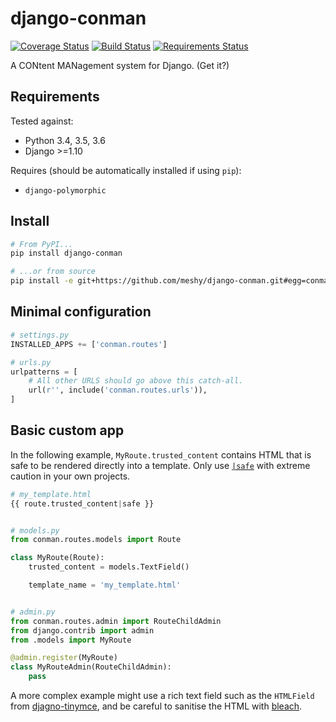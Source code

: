 # django-conman

[![Coverage Status](https://img.shields.io/coveralls/meshy/django-conman.svg)](https://coveralls.io/r/meshy/django-conman) [![Build Status](https://travis-ci.org/meshy/django-conman.svg?branch=master)](https://travis-ci.org/meshy/django-conman) [![Requirements Status](https://requires.io/github/meshy/django-conman/requirements.svg?branch=master)](https://requires.io/github/meshy/django-conman/requirements/?branch=master)


A CONtent MANagement system for Django. (Get it?)

## Requirements

Tested against:
- Python 3.4, 3.5, 3.6
- Django >=1.10

Requires (should be automatically installed if using `pip`):
- `django-polymorphic`

## Install

```bash
# From PyPI...
pip install django-conman

# ...or from source
pip install -e git+https://github.com/meshy/django-conman.git#egg=conman
```

## Minimal configuration
```python
# settings.py
INSTALLED_APPS += ['conman.routes']

# urls.py
urlpatterns = [
    # All other URLS should go above this catch-all.
    url(r'', include('conman.routes.urls')),
]
```

## Basic custom app

In the following example, `MyRoute.trusted_content` contains HTML that is safe
to be rendered directly into a template. Only use [`|safe`][django-safe] with
extreme caution in your own projects.

```python
# my_template.html
{{ route.trusted_content|safe }}


# models.py
from conman.routes.models import Route

class MyRoute(Route):
    trusted_content = models.TextField()

    template_name = 'my_template.html'


# admin.py
from conman.routes.admin import RouteChildAdmin
from django.contrib import admin
from .models import MyRoute

@admin.register(MyRoute)
class MyRouteAdmin(RouteChildAdmin):
    pass
```

A more complex example might use a rich text field such as the `HTMLField` from
[djagno-tinymce][django-tinymce], and be careful to sanitise the HTML with
[bleach][bleach].

[django-safe]: https://docs.djangoproject.com/en/1.8/ref/templates/builtins/#safe
[django-tinymce]: https://github.com/aljosa/django-tinymce
[bleach]: https://github.com/mozilla/bleach
